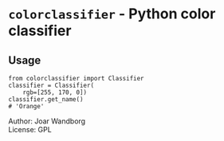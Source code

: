 # `colorclassifier` - Python color classifier

## Usage

    from colorclassifier import Classifier
    classifier = Classifier(
        rgb=[255, 170, 0])
    classifier.get_name()
    # 'Orange'

Author: Joar Wandborg  
License: GPL